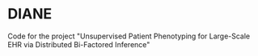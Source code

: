 # DIANE
Code for the project "Unsupervised Patient Phenotyping for Large-Scale EHR via Distributed Bi-Factored Inference"

